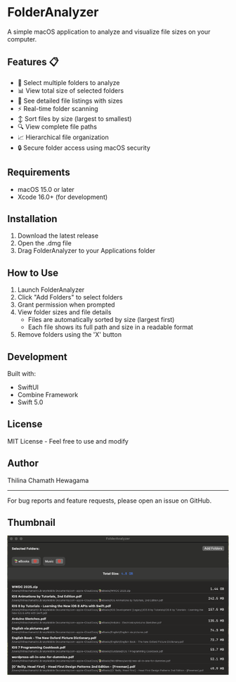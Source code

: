 # FolderAnalyzer

A simple macOS application to analyze and visualize file sizes on your computer.

## Features 📋

- 📂 Select multiple folders to analyze
- 📊 View total size of selected folders
- 📝 See detailed file listings with sizes
- ⚡️ Real-time folder scanning
- ↕️ Sort files by size (largest to smallest)
- 🔍 View complete file paths
- 📈 Hierarchical file organization
- 🔒 Secure folder access using macOS security

## Requirements

- macOS 15.0 or later
- Xcode 16.0+ (for development)

## Installation

1. Download the latest release
2. Open the .dmg file
3. Drag FolderAnalyzer to your Applications folder

## How to Use

1. Launch FolderAnalyzer
2. Click "Add Folders" to select folders
3. Grant permission when prompted
4. View folder sizes and file details
   - Files are automatically sorted by size (largest first)
   - Each file shows its full path and size in a readable format
5. Remove folders using the 'X' button

## Development

Built with:
- SwiftUI
- Combine Framework
- Swift 5.0

## License

MIT License - Feel free to use and modify

## Author

Thilina Chamath Hewagama

---

For bug reports and feature requests, please open an issue on GitHub.

## Thumbnail

![Thumbnail](images/thumbnail.png)
